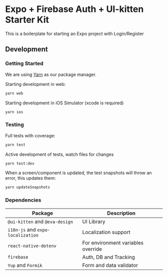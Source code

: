 # Expo + Firebase Auth + UI-kitten Starter Kit

This is a boilerplate for starting an Expo project with Login/Register

## Development

### Getting Started

We are using [Yarn](https://yarnpkg.com) as our package manager.

Starting development in web:

```bash
yarn web
```

Starting development in iOS Simulator (xcode is required)

```bash
yarn ios
```

### Testing

Full tests with coverage:

```bash
yarn test
```

Active development of tests, watch files for changes

```bash
yarn test:dev
```

When a screen/component is updated, the test snapshots will throw an error, this updates them:

```bash
yarn updateSnapshots
```

### Dependencies

Package | Description
-|-
`@ui-kitten` and `@eva-design` | UI Library
`i18n-js` and `expo-localization` | Localization support
`react-native-dotenv` | For environment variables override
`firebase` | Auth, DB and Tracking
`Yup` and `Formik` | Form and data validator
